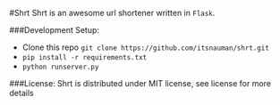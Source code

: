 #Shrt
Shrt is an awesome url shortener written in `Flask`.

###Development Setup:
 - Clone this repo ```git clone https://github.com/itsnauman/shrt.git```
 - ```pip install -r requirements.txt```
 - ```python runserver.py```

###License:
Shrt is distributed under MIT license, see license for more details

